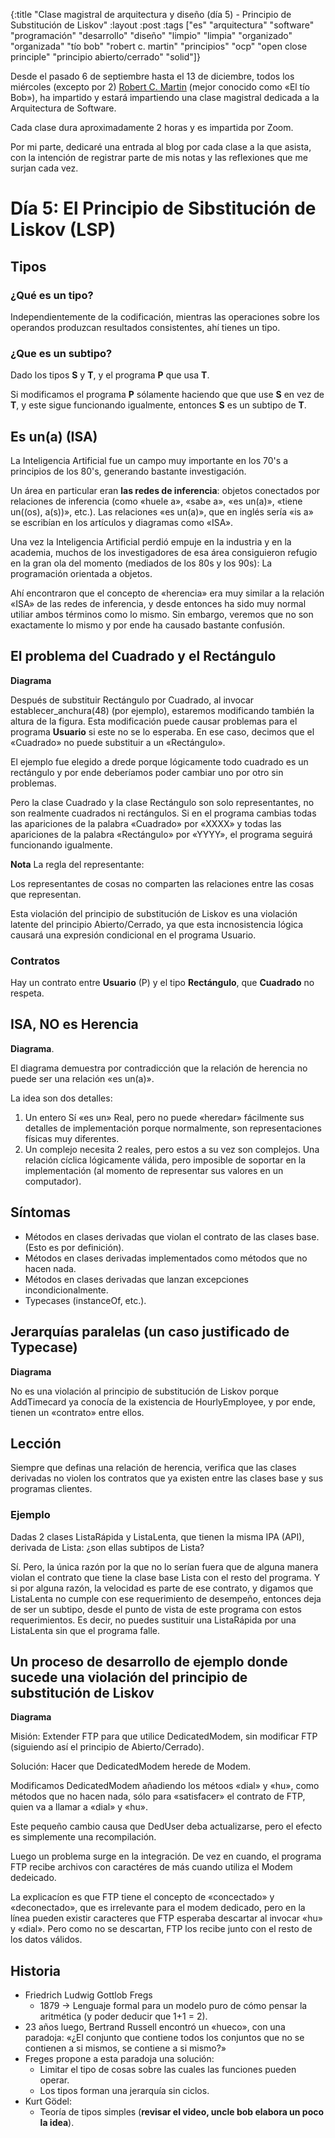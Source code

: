 {:title "Clase magistral de arquitectura y diseño (día 5) - Principio de Substitución de Liskov"
 :layout :post
 :tags ["es" "arquitectura" "software" "programación" "desarrollo" "diseño" "limpio" "limpia" "organizado" "organizada" "tío bob" "robert c. martin" "principios" "ocp" "open close principle" "principio abierto/cerrado" "solid"]}

Desde el pasado 6 de septiembre hasta el 13 de diciembre, todos los
miércoles (excepto por 2) [Robert
C. Martin](https://es.wikipedia.org/wiki/Robert_C._Martin) (mejor
conocido como «El tío Bob»), ha impartido y estará impartiendo una
clase magistral dedicada a la Arquitectura de Software.

Cada clase dura aproximadamente 2 horas y es impartida por Zoom.

Por mi parte, dedicaré una entrada al blog por cada clase a la que
asista, con la intención de registrar parte de mis notas y las
reflexiones que me surjan cada vez.

# Día 5: El Principio de Sibstitución de Liskov (LSP)

## Tipos

### ¿Qué es un tipo?

Independientemente de la codificación, mientras las operaciones sobre
los operandos produzcan resultados consistentes, ahí tienes un tipo.

### ¿Que es un subtipo?

Dado los tipos **S** y **T**, y el programa **P** que usa **T**.

Si modificamos el programa **P** sólamente haciendo que que use **S**
en vez de **T**, y este sigue funcionando igualmente, entonces **S**
es un subtipo de **T**.

## Es un(a) (ISA)

La Inteligencia Artificial fue un campo muy importante en los 70's a
principios de los 80's, generando bastante investigación.

Un área en particular eran **las redes de inferencia**: objetos
conectados por relaciones de inferencia (como «huele a», «sabe a», «es
un(a)», «tiene un((os), a(s))», etc.). Las relaciones «es un(a)», que
en inglés sería «is a» se escribían en los artículos y diagramas como
«ISA».

Una vez la Inteligencia Artificial perdió empuje en la industria y en
la academia, muchos de los investigadores de esa área consiguieron
refugio en la gran ola del momento (mediados de los 80s y los 90s): La
programación orientada a objetos.

Ahí encontraron que el concepto de «herencia» era muy similar a la
relación «ISA» de las redes de inferencia, y desde entonces ha sido
muy normal utiliar ambos términos como lo mismo. Sin embargo, veremos
que no son exactamente lo mismo y por ende ha causado bastante
confusión.

## El problema del Cuadrado y el Rectángulo

**Diagrama**

Después de substituir Rectángulo por Cuadrado, al invocar
establecer_anchura(48) (por ejemplo), estaremos modificando también la
altura de la figura. Esta modificación puede causar problemas para el
programa **Usuario** si este no se lo esperaba. En ese caso, decimos
que el «Cuadrado» no puede substituir a un «Rectángulo».

El ejemplo fue elegido a drede porque lógicamente todo cuadrado es un
rectángulo y por ende deberíamos poder cambiar uno por otro sin
problemas.

Pero la clase Cuadrado y la clase Rectángulo son solo representantes,
no son realmente cuadrados ni rectángulos. Si en el programa cambias
todas las apariciones de la palabra «Cuadrado» por «XXXX» y todas las
apariciones de la palabra «Rectángulo» por «YYYY», el programa seguirá
funcionando igualmente.

**Nota** La regla del representante:

Los representantes de cosas no comparten las relaciones entre las
cosas que representan.

Esta violación del principio de substitución de Liskov es una
violación latente del principio Abierto/Cerrado, ya que esta
incnosistencia lógica causará una expresión condicional en el programa
Usuario.

### Contratos

Hay un contrato entre **Usuario** (P) y el tipo **Rectángulo**, que
**Cuadrado** no respeta.

## ISA, NO es Herencia

**Diagrama**.

El diagrama demuestra por contradicción que la relación de herencia no
puede ser una relación «es un(a)».

La idea son dos detalles:

 1. Un entero Sí «es un» Real, pero no puede «heredar» fácilmente sus
    detalles de implementación porque normalmente, son
    representaciones físicas muy diferentes.
 2. Un complejo necesita 2 reales, pero estos a su vez son
    complejos. Una relación cíclica lógicamente válida, pero imposible
    de soportar en la implementación (al momento de representar sus
    valores en un computador).

## Síntomas

 * Métodos en clases derivadas que violan el contrato de las clases
   base. (Esto es por definición).
 * Métodos en clases derivadas implementados como métodos que no hacen
   nada.
 * Métodos en clases derivadas que lanzan excepciones
   incondicionalmente.
 * Typecases (instanceOf, etc.).

## Jerarquías paralelas (un caso justificado de Typecase)

**Diagrama**

No es una violación al principio de substitución de Liskov porque
AddTimecard ya conocía de la existencia de HourlyEmployee, y por ende,
tienen un «contrato» entre ellos.

## Lección

Siempre que definas una relación de herencia, verifica que las clases
derivadas no violen los contratos que ya existen entre las clases base
y sus programas clientes.

### Ejemplo

Dadas 2 clases ListaRápida y ListaLenta, que tienen la misma IPA
(API), derivada de Lista: ¿son ellas subtipos de Lista?

Sí. Pero, la única razón por la que no lo serían fuera que de alguna
manera violan el contrato que tiene la clase base Lista con el resto
del programa. Y si por alguna razón, la velocidad es parte de ese
contrato, y digamos que ListaLenta no cumple con ese requerimiento de
desempeño, entonces deja de ser un subtipo, desde el punto de vista de
este programa con estos requerimientos. Es decir, no puedes sustituir
una ListaRápida por una ListaLenta sin que el programa falle.

## Un proceso de desarrollo de ejemplo donde sucede una violación del principio de substitución de Liskov

**Diagrama**

Misión: Extender FTP para que utilice DedicatedModem, sin modificar FTP (siguiendo así el principio de Abierto/Cerrado).

Solución: Hacer que DedicatedModem herede de Modem.

Modificamos DedicatedModem añadiendo los métoos «dial» y «hu», como
métodos que no hacen nada, sólo para «satisfacer» el contrato de FTP,
quien va a llamar a «dial» y «hu».

Este pequeño cambio causa que DedUser deba actualizarse, pero el
efecto es simplemente una recompilación.

Luego un problema surge en la integración. De vez en cuando, el
programa FTP recibe archivos con caractéres de más cuando utiliza el
Modem dedeicado.

La explicacíon es que FTP tiene el concepto de «concectado» y
«deconectado», que es irrelevante para el modem dedicado, pero en la
línea pueden existir caracteres que FTP esperaba descartar al invocar
«hu» y «dial». Pero como no se descartan, FTP los recibe junto con el
resto de los datos válidos.

## Historia

 * Friedrich Ludwig Gottlob Fregs
   * 1879 -> Lenguaje formal para un modelo puro de cómo pensar la
     aritmética (y poder deducir que 1+1 = 2).
 * 23 años luego, Bertrand Russell encontró un «hueco», con una
   paradoja: «¿El conjunto que contiene todos los conjuntos que no se
   contienen a si mismos, se contiene a si mismo?»
 * Freges propone a esta paradoja una solución:
   * Limitar el tipo de cosas sobre las cuales las funciones pueden
     operar.
   * Los tipos forman una jerarquía sin ciclos.
 * Kurt Gödel:
   * Teoría de tipos simples (**revisar el video, uncle bob elabora un
     poco la idea**).
 
